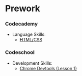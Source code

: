 # Prework

### Codecademy
  * Language Skills:
    * [HTML/CSS](https://www.codecademy.com/learn/web)
### Codeschool
  * Development Skills:
    * [Chrome Devtools (Lesson 1)](https://www.codeschool.com/courses/discover-devtools)
